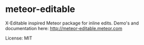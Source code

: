 meteor-editable
===============

X-Editable inspired Meteor package for inline edits.
Demo's and documentation here: http://meteor-editable.meteor.com

License: MIT